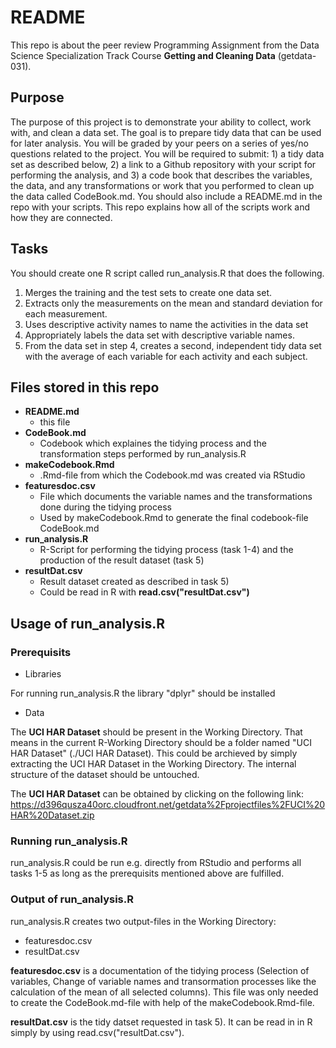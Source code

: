 README
======

This repo is about the peer review Programming Assignment from the Data
Science Specialization Track Course **Getting and Cleaning Data**
(getdata-031).

Purpose
-------

The purpose of this project is to demonstrate your ability to collect,
work with, and clean a data set. The goal is to prepare tidy data that
can be used for later analysis. You will be graded by your peers on a
series of yes/no questions related to the project. You will be required
to submit: 1) a tidy data set as described below, 2) a link to a Github
repository with your script for performing the analysis, and 3) a code
book that describes the variables, the data, and any transformations or
work that you performed to clean up the data called CodeBook.md. You
should also include a README.md in the repo with your scripts. This repo
explains how all of the scripts work and how they are connected.

Tasks
-----

You should create one R script called run\_analysis.R that does the
following.

1.  Merges the training and the test sets to create one data set.
2.  Extracts only the measurements on the mean and standard deviation
    for each measurement.
3.  Uses descriptive activity names to name the activities in the data
    set
4.  Appropriately labels the data set with descriptive variable names.
5.  From the data set in step 4, creates a second, independent tidy data
    set with the average of each variable for each activity and each
    subject.

Files stored in this repo
-------------------------

-   **README.md**
    -   this file
-   **CodeBook.md**
    -   Codebook which explaines the tidying process and the
        transformation steps performed by run\_analysis.R
-   **makeCodebook.Rmd**
    -   .Rmd-file from which the Codebook.md was created via RStudio
-   **featuresdoc.csv**
    -   File which documents the variable names and the transformations
        done during the tidying process
    -   Used by makeCodebook.Rmd to generate the final codebook-file
        CodeBook.md
-   **run\_analysis.R**
    -   R-Script for performing the tidying process (task 1-4) and the
        production of the result dataset (task 5)
-   **resultDat.csv**
    -   Result dataset created as described in task 5)
    -   Could be read in R with **read.csv("resultDat.csv")**

Usage of run\_analysis.R
------------------------

### Prerequisits

-   Libraries

For running run\_analysis.R the library "dplyr" should be installed

-   Data

The **UCI HAR Dataset** should be present in the Working Directory. That
means in the current R-Working Directory should be a folder named "UCI
HAR Dataset" (./UCI HAR Dataset). This could be archieved by simply
extracting the UCI HAR Dataset in the Working Directory. The internal
structure of the dataset should be untouched.

The **UCI HAR Dataset** can be obtained by clicking on the following
link:
<https://d396qusza40orc.cloudfront.net/getdata%2Fprojectfiles%2FUCI%20HAR%20Dataset.zip>

### Running run\_analysis.R

run\_analysis.R could be run e.g. directly from RStudio and performs all
tasks 1-5 as long as the prerequisits mentioned above are fulfilled.

### Output of run\_analysis.R

run\_analysis.R creates two output-files in the Working Directory:

-   featuresdoc.csv
-   resultDat.csv

**featuresdoc.csv** is a documentation of the tidying process (Selection
of variables, Change of variable names and transormation processes like
the calculation of the mean of all selected columns). This file was only
needed to create the CodeBook.md-file with help of the
makeCodebook.Rmd-file.

**resultDat.csv** is the tidy datset requested in task 5). It can be
read in in R simply by using read.csv("resultDat.csv").
